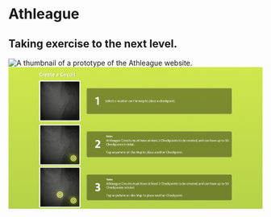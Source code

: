 # Athleague

## Taking exercise to the next level.

![A thumbnail of a prototype of the Athleague website.](assets/images/thumbnail.png)
![A rough tutorial of creating a Course.](assets/images/cc-demo.png)
